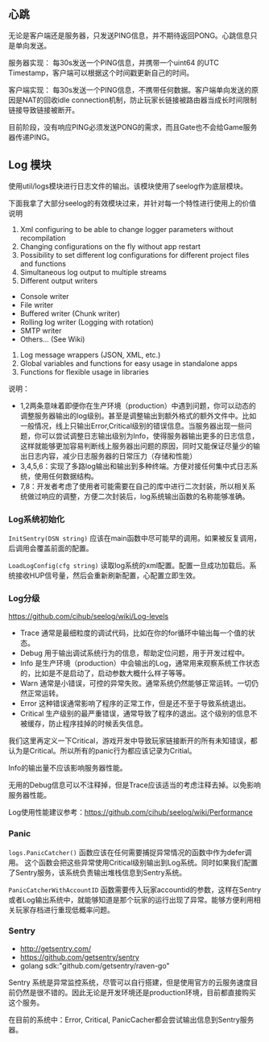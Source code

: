 ## 心跳

无论是客户端还是服务器，只发送PING信息，并不期待返回PONG。心跳信息只是单向发送。

服务器实现：
每30s发送一个PING信息，并携带一个uint64 的UTC
Timestamp，客户端可以根据这个时间戳更新自己的时间。

客户端实现：
每30s发送一个PING信息，不携带任何数据。客户端单向发送的原因是NAT的回收idle
connection机制，防止玩家长链接被路由器当成长时间限制链接导致链接被断开。

目前阶段，没有响应PING必须发送PONG的需求，而且Gate也不会给Game服务器传递PING。


## Log 模块

使用util/logs模块进行日志文件的输出。该模块使用了seelog作为底层模块。

下面我拿了大部分seelog的有效模块过来，并针对每一个特性进行使用上的价值说明

1. Xml configuring to be able to change logger parameters without recompilation
1. Changing configurations on the fly without app restart
1. Possibility to set different log configurations for different project files and functions
1. Simultaneous log output to multiple streams
1. Different output writers
 - Console writer
 - File writer
 - Buffered writer (Chunk writer)
 - Rolling log writer (Logging with rotation)
 - SMTP writer
 - Others... (See Wiki)
1. Log message wrappers (JSON, XML, etc.)
1. Global variables and functions for easy usage in standalone apps
1. Functions for flexible usage in libraries

说明：
- 1,2两条意味着即便你在生产环境（production）中遇到问题，你可以动态的调整服务器输出的log级别。甚至是调整输出到额外格式的额外文件中。比如一般情况，线上只输出Error,Critical级别的错误信息。当服务器出现一些问题，你可以尝试调整日志输出级别为Info，使得服务器输出更多的日志信息，这样就能够更加容易判断线上服务器出问题的原因，同时又能保证尽量少的输出日志内容，减少日志服务器的日常压力（存储和性能）
- 3,4,5,6：实现了多路log输出和输出到多种终端。方便对接任何集中式日志系统，使用任何数据结构。
- 7,8：开发者考虑了使用者可能需要在自己的库中进行二次封装，所以相关系统做过响应的调整，方便二次封装后，log系统输出函数的名称能够准确。


### Log系统初始化

`InitSentry(DSN string)`
应该在main函数中尽可能早的调用。如果被反复调用，后调用会覆盖前面的配置。

`LoadLogConfig(cfg string)`
读取log系统的xml配置。配置一旦成功加载后。系统接收HUP信号量，然后会重新刷新配置，心配置立即生效。

### Log分级

https://github.com/cihub/seelog/wiki/Log-levels

- Trace
  通常是最细粒度的调试代码，比如在你的for循环中输出每一个值的状态。
- Debug 用于输出调试系统行为的信息，帮助定位问题，用于开发过程中。
- Info
  是生产环境（production）中会输出的Log，通常用来观察系统工作状态的，比如是不是启动了，启动参数大概什么样子等等。
- Warn
  通常是小错误，可控的异常失败。通常系统仍然能够正常运转。一切仍然正常运转。
- Error 这种错误通常影响了程序的正常工作，但是还不至于导致系统退出。
- Critical
  生产级别的最严重错误，通常导致了程序的退出。这个级别的信息不被缓存，防止程序挂掉的时候丢失信息。


我们这里再定义一下Critical，游戏开发中导致玩家链接断开的所有未知错误，都认为是Critical。所以所有的panic行为都应该记录为Critial。

Info的输出量不应该影响服务器性能。

无用的Debug信息可以不注释掉，但是Trace应该适当的考虑注释去掉。以免影响服务器性能。

Log使用性能建议参考：https://github.com/cihub/seelog/wiki/Performance

### Panic

`logs.PanicCatcher()`
函数应该在任何需要捕捉异常情况的函数中作为defer调用。
这个函数会把这些异常使用Critical级别输出到Log系统。同时如果我们配置了Sentry服务，该系统负责输出堆栈信息到Sentry系统。

`PanicCatcherWithAccountID`
函数需要传入玩家accountid的参数，这样在Sentry或者Log输出系统中，就能够知道是那个玩家的运行出现了异常。能够方便利用相关玩家存档进行重现低概率问题。

### Sentry

- http://getsentry.com/
- https://github.com/getsentry/sentry
- golang sdk:"github.com/getsentry/raven-go"

Sentry
系统是异常监控系统，尽管可以自行搭建，但是使用官方的云服务速度目前仍然是很不错的。因此无论是开发环境还是production环境，目前都直接购买这个服务。

在目前的系统中：Error, Critical,
PanicCacher都会尝试输出信息到Sentry服务器。
